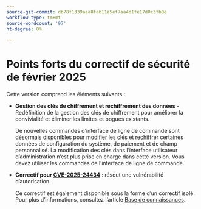 ```yaml
---
source-git-commit: db78f1339aaa8fab11a5ef7aa4d1fe17d0c3fb0e
workflow-type: tm+mt
source-wordcount: '97'
ht-degree: 0%

---
```

# Points forts du correctif de sécurité de février 2025

Cette version comprend les éléments suivants :

* **Gestion des clés de chiffrement et rechiffrement des données** - Redéfinition de la gestion des clés de chiffrement pour améliorer la convivialité et éliminer les limites et bogues existants.<!-- AC-12679 -->

  De nouvelles commandes d’interface de ligne de commande sont désormais disponibles pour [modifier](https://experienceleague.adobe.com/fr/docs/commerce-admin/systems/security/encryption-key) les clés et [rechiffrer](https://developer.adobe.com/commerce/php/development/security/data-encryption/) certaines données de configuration du système, de paiement et de champ personnalisé. La modification des clés dans l’interface utilisateur d’administration n’est plus prise en charge dans cette version. Vous devez utiliser les commandes de l’interface de ligne de commande.

* **Correctif pour [CVE-2025-24434](https://nvd.nist.gov/vuln/detail/CVE-2025-24434)** : résout une vulnérabilité d’autorisation.

  Ce correctif est également disponible sous la forme d’un correctif isolé. Pour plus d’informations, consultez l’article [Base de connaissances](https://experienceleague.adobe.com/fr/docs/commerce-knowledge-base/kb/troubleshooting/known-issues-patches-attached/security-update-available-for-adobe-commerce-apsb25-08). <!-- AC-12755 -->
